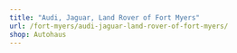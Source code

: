 ```yaml
---
title: "Audi, Jaguar, Land Rover of Fort Myers"
url: /fort-myers/audi-jaguar-land-rover-of-fort-myers/
shop: Autohaus
---
```

